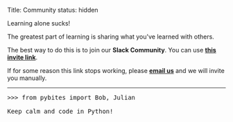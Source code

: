 Title: Community
status: hidden

<p>Learning alone sucks!</p>

<p>The greatest part of learning is sharing what you've learned with others.</p>

<p>The best way to do this is to join our <strong>Slack Community</strong>. You can use <strong><a href="https://join.slack.com/t/pybites/shared_invite/enQtNzY4OTIwNzI4MTEzLWZkMmUxODQ0NmEyN2E0MWI3OGJiNDZmZjMxYTNlNGFiNjg2YjU5MjkyNWQ3ZDEyYjg5YWM2MDIzZjI5YTdkYzQ" target="_blank">this invite link</a></strong>.</p>

<p>If for some reason this link stops working, please <strong><a href="mailto:support@pybit.es">email us</a></strong> and we will invite you manually.</p>

<hr>

<pre>
>>> from pybites import Bob, Julian  

Keep calm and code in Python!
</pre>
